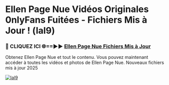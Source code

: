 # Ellen Page Nue Vidéos Originales 0nlyFans Fuitées - Fichiers Mis à Jour ! (lal9)

<h3>🔴 CLIQUEZ ICI 🌐==►► <a href="https://tinyurl.com/2pmr4ezf" rel="nofollow">Ellen Page Nue Fichiers Mis à Jour</a></h3>

Obtenez Ellen Page Nue et tout le contenu. Vous pouvez maintenant accéder à toutes les vidéos et photos de Ellen Page Nue. Nouveaux fichiers mis à jour 2025

[![lal9](https://i.imgur.com/6SNvagu.gif)](https://tinyurl.com/2pmr4ezf)
